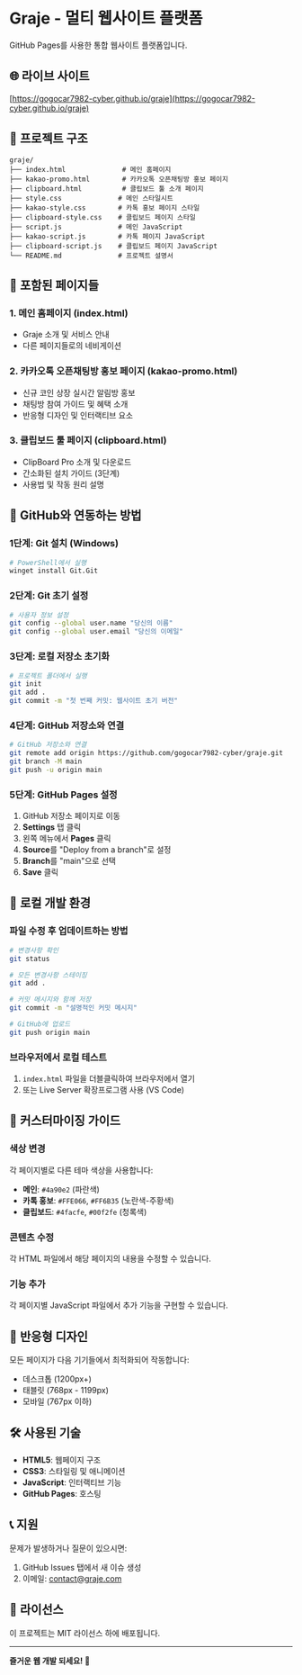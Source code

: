 # Graje - 멀티 웹사이트 플랫폼

GitHub Pages를 사용한 통합 웹사이트 플랫폼입니다.

## 🌐 라이브 사이트
[https://gogocar7982-cyber.github.io/graje](https://gogocar7982-cyber.github.io/graje)

## 📁 프로젝트 구조
```
graje/
├── index.html              # 메인 홈페이지
├── kakao-promo.html        # 카카오톡 오픈채팅방 홍보 페이지
├── clipboard.html          # 클립보드 툴 소개 페이지
├── style.css              # 메인 스타일시트
├── kakao-style.css        # 카톡 홍보 페이지 스타일
├── clipboard-style.css    # 클립보드 페이지 스타일
├── script.js              # 메인 JavaScript
├── kakao-script.js        # 카톡 페이지 JavaScript
├── clipboard-script.js    # 클립보드 페이지 JavaScript
└── README.md              # 프로젝트 설명서
```

## 🎯 포함된 페이지들

### 1. 메인 홈페이지 (index.html)
- Graje 소개 및 서비스 안내
- 다른 페이지들로의 네비게이션

### 2. 카카오톡 오픈채팅방 홍보 페이지 (kakao-promo.html)
- 신규 코인 상장 실시간 알림방 홍보
- 채팅방 참여 가이드 및 혜택 소개
- 반응형 디자인 및 인터랙티브 요소

### 3. 클립보드 툴 페이지 (clipboard.html)
- ClipBoard Pro 소개 및 다운로드
- 간소화된 설치 가이드 (3단계)
- 사용법 및 작동 원리 설명

## 🚀 GitHub와 연동하는 방법

### 1단계: Git 설치 (Windows)
```bash
# PowerShell에서 실행
winget install Git.Git
```

### 2단계: Git 초기 설정
```bash
# 사용자 정보 설정
git config --global user.name "당신의 이름"
git config --global user.email "당신의 이메일"
```

### 3단계: 로컬 저장소 초기화
```bash
# 프로젝트 폴더에서 실행
git init
git add .
git commit -m "첫 번째 커밋: 웹사이트 초기 버전"
```

### 4단계: GitHub 저장소와 연결
```bash
# GitHub 저장소와 연결
git remote add origin https://github.com/gogocar7982-cyber/graje.git
git branch -M main
git push -u origin main
```

### 5단계: GitHub Pages 설정
1. GitHub 저장소 페이지로 이동
2. **Settings** 탭 클릭
3. 왼쪽 메뉴에서 **Pages** 클릭
4. **Source**를 "Deploy from a branch"로 설정
5. **Branch**를 "main"으로 선택
6. **Save** 클릭

## 🔧 로컬 개발 환경

### 파일 수정 후 업데이트하는 방법
```bash
# 변경사항 확인
git status

# 모든 변경사항 스테이징
git add .

# 커밋 메시지와 함께 저장
git commit -m "설명적인 커밋 메시지"

# GitHub에 업로드
git push origin main
```

### 브라우저에서 로컬 테스트
1. `index.html` 파일을 더블클릭하여 브라우저에서 열기
2. 또는 Live Server 확장프로그램 사용 (VS Code)

## 🎨 커스터마이징 가이드

### 색상 변경
각 페이지별로 다른 테마 색상을 사용합니다:
- **메인**: `#4a90e2` (파란색)
- **카톡 홍보**: `#FFE066`, `#FF6B35` (노란색-주황색)
- **클립보드**: `#4facfe`, `#00f2fe` (청록색)

### 콘텐츠 수정
각 HTML 파일에서 해당 페이지의 내용을 수정할 수 있습니다.

### 기능 추가
각 페이지별 JavaScript 파일에서 추가 기능을 구현할 수 있습니다.

## 📱 반응형 디자인
모든 페이지가 다음 기기들에서 최적화되어 작동합니다:
- 데스크톱 (1200px+)
- 태블릿 (768px - 1199px)
- 모바일 (767px 이하)

## 🛠️ 사용된 기술
- **HTML5**: 웹페이지 구조
- **CSS3**: 스타일링 및 애니메이션
- **JavaScript**: 인터랙티브 기능
- **GitHub Pages**: 호스팅

## 📞 지원

문제가 발생하거나 질문이 있으시면:
1. GitHub Issues 탭에서 새 이슈 생성
2. 이메일: contact@graje.com

## 📄 라이선스
이 프로젝트는 MIT 라이선스 하에 배포됩니다.

---

**즐거운 웹 개발 되세요! 🎉**
